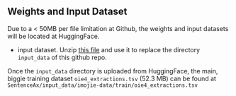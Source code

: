 ## Weights and Input Dataset

Due to a < 50MB per file limitation at Github, the weights and input datasets will be located at HuggingFace.

* input dataset. Unzip [this file](https://huggingface.co/datasets/rrtucci/SentenceAx-input-data) and use it to replace the 
directory `input_data` of this github repo. 


Once the `input_data` directory is uploaded from
HuggingFace, the main, biggie training dataset
`oie4_extractions.tsv` (52.3 MB) can be found at
`SentenceAx/input_data/imojie-data/train/oie4_extractions.tsv`
